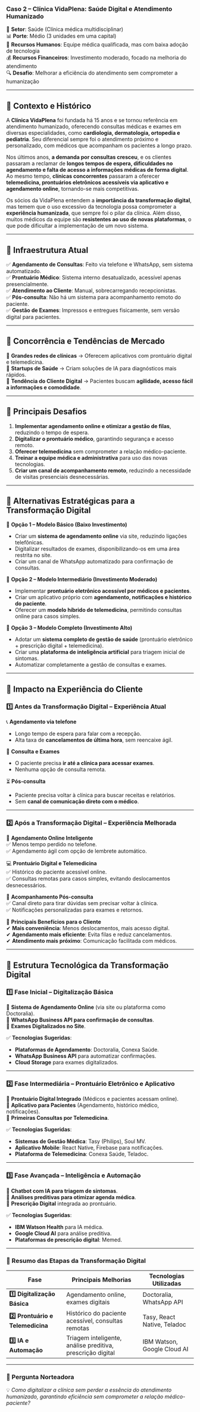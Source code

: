 ### **Caso 2 – Clínica VidaPlena: Saúde Digital e Atendimento Humanizado**  
📍 **Setor**: Saúde (Clínica médica multidisciplinar)  
📊 **Porte**: Médio (3 unidades em uma capital)  
👥 **Recursos Humanos**: Equipe médica qualificada, mas com baixa adoção de tecnologia  
💰 **Recursos Financeiros**: Investimento moderado, focado na melhoria do atendimento  
🔍 **Desafio**: Melhorar a eficiência do atendimento sem comprometer a humanização  

---

## **📌 Contexto e Histórico**  
A **Clínica VidaPlena** foi fundada há 15 anos e se tornou referência em atendimento humanizado, oferecendo consultas médicas e exames em diversas especialidades, como **cardiologia, dermatologia, ortopedia e pediatria**. Seu diferencial sempre foi o atendimento próximo e personalizado, com médicos que acompanham os pacientes a longo prazo.  

Nos últimos anos, **a demanda por consultas cresceu**, e os clientes passaram a reclamar de **longos tempos de espera, dificuldades no agendamento e falta de acesso a informações médicas de forma digital**. Ao mesmo tempo, **clínicas concorrentes** passaram a oferecer **telemedicina, prontuários eletrônicos acessíveis via aplicativo e agendamento online**, tornando-se mais competitivas.  

Os sócios da VidaPlena entendem a **importância da transformação digital**, mas temem que o uso excessivo da tecnologia possa comprometer a **experiência humanizada**, que sempre foi o pilar da clínica. Além disso, muitos médicos da equipe são **resistentes ao uso de novas plataformas**, o que pode dificultar a implementação de um novo sistema.  

---

## **📌 Infraestrutura Atual**  
✅ **Agendamento de Consultas**: Feito via telefone e WhatsApp, sem sistema automatizado.  
✅ **Prontuário Médico**: Sistema interno desatualizado, acessível apenas presencialmente.  
✅ **Atendimento ao Cliente**: Manual, sobrecarregando recepcionistas.  
✅ **Pós-consulta**: Não há um sistema para acompanhamento remoto do paciente.  
✅ **Gestão de Exames**: Impressos e entregues fisicamente, sem versão digital para pacientes.  

---

## **📌 Concorrência e Tendências de Mercado**  
📌 **Grandes redes de clínicas** → Oferecem aplicativos com prontuário digital e telemedicina.  
📌 **Startups de Saúde** → Criam soluções de IA para diagnósticos mais rápidos.  
📌 **Tendência do Cliente Digital** → Pacientes buscam **agilidade, acesso fácil a informações e comodidade**.  

---

## **📌 Principais Desafios**  
1. **Implementar agendamento online e otimizar a gestão de filas**, reduzindo o tempo de espera.  
2. **Digitalizar o prontuário médico**, garantindo segurança e acesso remoto.  
3. **Oferecer telemedicina** sem comprometer a relação médico-paciente.  
4. **Treinar a equipe médica e administrativa** para uso das novas tecnologias.  
5. **Criar um canal de acompanhamento remoto**, reduzindo a necessidade de visitas presenciais desnecessárias.  

---

## **📌 Alternativas Estratégicas para a Transformação Digital**  

🔹 **Opção 1 – Modelo Básico (Baixo Investimento)**  
- Criar um **sistema de agendamento online** via site, reduzindo ligações telefônicas.  
- Digitalizar resultados de exames, disponibilizando-os em uma área restrita no site.  
- Criar um canal de WhatsApp automatizado para confirmação de consultas.  

🔹 **Opção 2 – Modelo Intermediário (Investimento Moderado)**  
- Implementar **prontuário eletrônico acessível por médicos e pacientes**.  
- Criar um aplicativo próprio com **agendamento, notificações e histórico do paciente**.  
- Oferecer um **modelo híbrido de telemedicina**, permitindo consultas online para casos simples.  

🔹 **Opção 3 – Modelo Completo (Investimento Alto)**  
- Adotar um **sistema completo de gestão de saúde** (prontuário eletrônico + prescrição digital + telemedicina).  
- Criar uma **plataforma de inteligência artificial** para triagem inicial de sintomas.  
- Automatizar completamente a gestão de consultas e exames.  

---

## **📌 Impacto na Experiência do Cliente**  

### **1️⃣ Antes da Transformação Digital – Experiência Atual**  
📞 **Agendamento via telefone**  
- Longo tempo de espera para falar com a recepção.  
- Alta taxa de **cancelamentos de última hora**, sem reencaixe ágil.  

📄 **Consulta e Exames**  
- O paciente precisa **ir até a clínica para acessar exames**.  
- Nenhuma opção de consulta remota.  

⏳ **Pós-consulta**  
- Paciente precisa voltar à clínica para buscar receitas e relatórios.  
- Sem **canal de comunicação direto com o médico**.  

---

### **2️⃣ Após a Transformação Digital – Experiência Melhorada**  
📅 **Agendamento Online Inteligente**  
✅ Menos tempo perdido no telefone.  
✅ Agendamento ágil com opção de lembrete automático.  

💻 **Prontuário Digital e Telemedicina**  
✅ Histórico do paciente acessível online.  
✅ Consultas remotas para casos simples, evitando deslocamentos desnecessários.  

📲 **Acompanhamento Pós-consulta**  
✅ Canal direto para tirar dúvidas sem precisar voltar à clínica.  
✅ Notificações personalizadas para exames e retornos.  

🎯 **Principais Benefícios para o Cliente**  
✔ **Mais conveniência**: Menos deslocamentos, mais acesso digital.  
✔ **Agendamento mais eficiente**: Evita filas e reduz cancelamentos.  
✔ **Atendimento mais próximo**: Comunicação facilitada com médicos.  

---

## **📌 Estrutura Tecnológica da Transformação Digital**  

### **1️⃣ Fase Inicial – Digitalização Básica**  
🔹 **Sistema de Agendamento Online** (via site ou plataforma como Doctoralia).  
🔹 **WhatsApp Business API para confirmação de consultas**.  
🔹 **Exames Digitalizados no Site**.  

✅ **Tecnologias Sugeridas**:  
- **Plataformas de Agendamento**: Doctoralia, Conexa Saúde.  
- **WhatsApp Business API** para automatizar confirmações.  
- **Cloud Storage** para exames digitalizados.  

---

### **2️⃣ Fase Intermediária – Prontuário Eletrônico e Aplicativo**  
🔹 **Prontuário Digital Integrado** (Médicos e pacientes acessam online).  
🔹 **Aplicativo para Pacientes** (Agendamento, histórico médico, notificações).  
🔹 **Primeiras Consultas por Telemedicina**.  

✅ **Tecnologias Sugeridas**:  
- **Sistemas de Gestão Médica**: Tasy (Philips), Soul MV.  
- **Aplicativo Mobile**: React Native, Firebase para notificações.  
- **Plataforma de Telemedicina**: Conexa Saúde, Teladoc.  

---

### **3️⃣ Fase Avançada – Inteligência e Automação**  
🔹 **Chatbot com IA para triagem de sintomas**.  
🔹 **Análises preditivas para otimizar agenda médica**.  
🔹 **Prescrição Digital** integrada ao prontuário.  

✅ **Tecnologias Sugeridas**:  
- **IBM Watson Health** para IA médica.  
- **Google Cloud AI** para análise preditiva.  
- **Plataformas de prescrição digital**: Memed.  

---

### **📌 Resumo das Etapas da Transformação Digital**  
| **Fase**  | **Principais Melhorias**  | **Tecnologias Utilizadas**  |
|-----------|------------------------|----------------------|
| **1️⃣ Digitalização Básica**  | Agendamento online, exames digitais  | Doctoralia, WhatsApp API |
| **2️⃣ Prontuário e Telemedicina**  | Histórico do paciente acessível, consultas remotas  | Tasy, React Native, Teladoc |
| **3️⃣ IA e Automação**  | Triagem inteligente, análise preditiva, prescrição digital  | IBM Watson, Google Cloud AI |

---

### **📌 Pergunta Norteadora**  
💡 *Como digitalizar a clínica sem perder a essência do atendimento humanizado, garantindo eficiência sem comprometer a relação médico-paciente?*  
